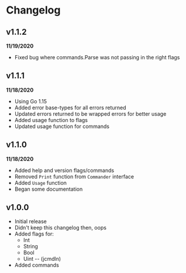 # Changelog

## v1.1.2
**11/19/2020**
- Fixed bug where commands.Parse was not passing in the right flags

## v1.1.1
**11/18/2020**
- Using Go 1.15
- Added error base-types for all errors returned
- Updated errors returned to be wrapped errors for better usage
- Added usage function to flags
- Updated usage function for commands

## v1.1.0
**11/18/2020**
- Added help and version flags/commands
- Removed `Print` function from `Commander` interface
- Added `Usage` function
- Began some documentation

## v1.0.0
- Initial release
- Didn't keep this changelog then, oops
- Added flags for:
    - Int
    - String
    - Bool
    - Uint -- (jcmdln)
- Added commands
